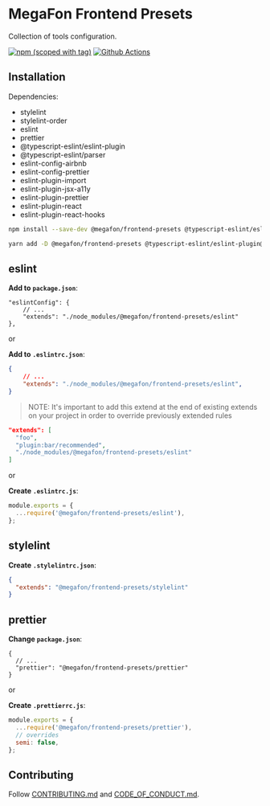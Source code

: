 # MegaFon Frontend Presets

Collection of tools configuration.

[![npm (scoped with tag)](https://img.shields.io/npm/v/@megafon/frontend-presets/latest?label=%40megafon%2Ffrontend-presets)](https://www.npmjs.com/package/@megafon/frontend-presets)
[![Github Actions](https://github.com/MegafonWebLab/frontend-presets/workflows/auto%20publish%20ci/badge.svg)](https://github.com/MegafonWebLab/frontend-presets/actions)

## Installation

Dependencies:

- stylelint
- stylelint-order
- eslint
- prettier
- @typescript-eslint/eslint-plugin
- @typescript-eslint/parser
- eslint-config-airbnb
- eslint-config-prettier
- eslint-plugin-import
- eslint-plugin-jsx-a11y
- eslint-plugin-prettier
- eslint-plugin-react
- eslint-plugin-react-hooks

```bash
npm install --save-dev @megafon/frontend-presets @typescript-eslint/eslint-plugin@^4.33.0 @typescript-eslint/parser@^4.33.0 eslint@^7.32.0 eslint-config-airbnb@^18.2.1 eslint-config-prettier@^8.3.0 eslint-plugin-import@^2.24.2 eslint-plugin-jsx-a11y@^6.4.1 eslint-plugin-prettier@^4.0.0 eslint-plugin-react@^7.26.1 eslint-plugin-react-hooks@^4.2.0 prettier@^2.4.1 stylelint@^13.13.1 stylelint-order@^4.1.0
```

```bash
yarn add -D @megafon/frontend-presets @typescript-eslint/eslint-plugin@^4.33.0 @typescript-eslint/parser@^4.33.0 eslint@^7.32.0 eslint-config-airbnb@^18.2.1 eslint-config-prettier@^8.3.0 eslint-plugin-import@^2.24.2 eslint-plugin-jsx-a11y@^6.4.1 eslint-plugin-prettier@^4.0.0 eslint-plugin-react@^7.26.1 eslint-plugin-react-hooks@^4.2.0 prettier@^2.4.1 stylelint@^13.13.1 stylelint-order@^4.1.0
```

## eslint

**Add to `package.json`**:

```jsonc
"eslintConfig": {
    // ...
    "extends": "./node_modules/@megafon/frontend-presets/eslint"
},
```

or

**Add to `.eslintrc.json`**:

```json
{
    // ...
    "extends": "./node_modules/@megafon/frontend-presets/eslint",
}
```

> NOTE: It's important to add this extend at the end of existing extends on your project in order to override previously extended rules

```json
"extends": [
  "foo",
  "plugin:bar/recommended",
  "./node_modules/@megafon/frontend-presets/eslint"
]
```

or

**Create `.eslintrc.js`**:

```js
module.exports = {
  ...require('@megafon/frontend-presets/eslint'),
};
```

## stylelint

**Create `.stylelintrc.json`**:

```json
{
  "extends": "@megafon/frontend-presets/stylelint"
}
```

## prettier

**Change `package.json`**:

```jsonc
{
  // ...
  "prettier": "@megafon/frontend-presets/prettier"
}
```

or

**Create `.prettierrc.js`**:

```js
module.exports = {
  ...require('@megafon/frontend-presets/prettier'),
  // overrides
  semi: false,
};
```

## Contributing

Follow [CONTRIBUTING.md](CONTRIBUTING.md) and [CODE_OF_CONDUCT.md](CODE_OF_CONDUCT.md).
